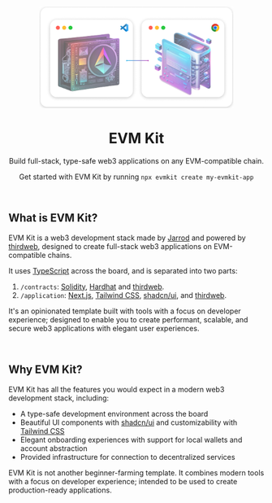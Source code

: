 <p align="center">
  <img src="./landing/public/hero.png" height="200px"/>
</p>

<h1 align="center">
  EVM Kit
</h1>

<p align="center">
  Build full-stack, type-safe web3 applications on any EVM-compatible chain.
</p>

<p align="center">
  Get started with EVM Kit by running <code>npx evmkit create my-evmkit-app</code>
</p>

<br/>

## What is EVM Kit?

EVM Kit is a web3 development stack made by [Jarrod](https://twitter.com/jarrodwattsdev) and powered by [thirdweb](https://thirdweb.com/), designed to create full-stack web3 applications on EVM-compatible chains.

It uses [TypeScript](https://www.typescriptlang.org/) across the board, and is separated into two parts:

1. `/contracts`: [Solidity](https://docs.soliditylang.org/en/v0.8.20/), [Hardhat](https://hardhat.org/) and [thirdweb](https://thirdweb.com/).
2. `/application`: [Next.js](https://nextjs.org/), [Tailwind CSS](https://tailwindcss.com/), [shadcn/ui](https://ui.shadcn.com/), and [thirdweb](https://thirdweb.com/).

It's an opinionated template built with tools with a focus on developer experience; designed to enable you to create
performant, scalable, and secure web3 applications with elegant user experiences.

<br/>

## Why EVM Kit?

EVM Kit has all the features you would expect in a modern web3 development stack, including:

- A type-safe development environment across the board
- Beautiful UI components with [shadcn/ui](https://ui.shadcn.com/) and customizability with [Tailwind CSS](https://tailwindcss.com/)
- Elegant onboarding experiences with support for local wallets and account abstraction
- Provided infrastructure for connection to decentralized services

EVM Kit is not another beginner-farming template. It combines modern tools with a focus on developer experience;
intended to be used to create production-ready applications.
